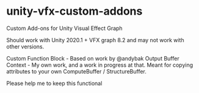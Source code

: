 # unity-vfx-custom-addons
Custom Add-ons for Unity Visual Effect Graph

Should work with Unity 2020.1 + VFX graph 8.2 and may not work with other versions.

Custom Function Block - Based on work by @andybak
Output Buffer Context - My own work, and a work in progress at that. Meant for copying attributes to your own ComputeBuffer / StructureBuffer.

Please help me to keep this functional 
